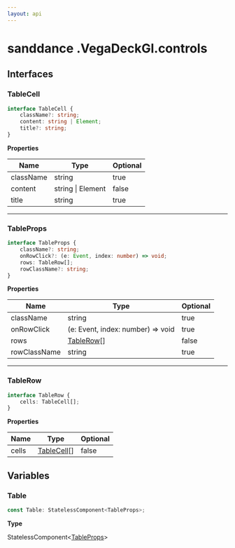 ```yaml
---
layout: api
---
```


# sanddance .VegaDeckGl.controls

## Interfaces

### TableCell

```typescript
interface TableCell {
    className?: string;
    content: string | Element;
    title?: string;
}
```

**Properties**

| Name      | Type                  | Optional |
| --------- | --------------------- | -------- |
| className | string                | true     |
| content   | string &#124; Element | false    |
| title     | string                | true     |

----------

### TableProps

```typescript
interface TableProps {
    className?: string;
    onRowClick?: (e: Event, index: number) => void;
    rows: TableRow[];
    rowClassName?: string;
}
```

**Properties**

| Name         | Type                                  | Optional |
| ------------ | ------------------------------------- | -------- |
| className    | string                                | true     |
| onRowClick   | (e: Event, index: number) => void     | true     |
| rows         | [TableRow][InterfaceDeclaration-59][] | false    |
| rowClassName | string                                | true     |

----------

### TableRow

```typescript
interface TableRow {
    cells: TableCell[];
}
```

**Properties**

| Name  | Type                                   | Optional |
| ----- | -------------------------------------- | -------- |
| cells | [TableCell][InterfaceDeclaration-57][] | false    |

## Variables

### Table

```typescript
const Table: StatelessComponent<TableProps>;
```

**Type**

StatelessComponent<[TableProps][InterfaceDeclaration-58]>

[NamespaceImport-6]: vegadeckgl.controls#controls
[InterfaceDeclaration-57]: vegadeckgl.controls#tablecell
[InterfaceDeclaration-58]: vegadeckgl.controls#tableprops
[InterfaceDeclaration-59]: vegadeckgl.controls#tablerow
[InterfaceDeclaration-59]: vegadeckgl.controls#tablerow
[InterfaceDeclaration-57]: vegadeckgl.controls#tablecell
[VariableDeclaration-9]: vegadeckgl.controls#table
[InterfaceDeclaration-58]: vegadeckgl.controls#tableprops